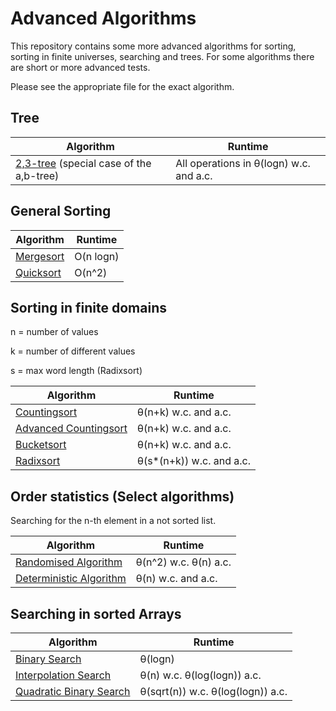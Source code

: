 # Advanced Algorithms

This repository contains some more advanced algorithms for sorting, sorting in finite universes, searching and trees.
For some algorithms there are short or more advanced tests.

Please see the appropriate file for the exact algorithm.

## Tree

Algorithm | Runtime
--- | ---
[2,3-tree](https://github.com/MauriceGit/Advanced_Algorithms/blob/master/Tree/23Tree.py) (special case of the a,b-tree) | All operations in θ(logn) w.c. and a.c.

## General Sorting

Algorithm | Runtime |
--- | ---
[Mergesort](https://github.com/MauriceGit/Advanced_Algorithms/blob/master/General_Sorting/mergesort.py) | O(n logn)
[Quicksort](https://github.com/MauriceGit/Advanced_Algorithms/blob/master/General_Sorting/quicksort.py) | O(n^2)

## Sorting in finite domains

n = number of values

k = number of different values

s = max word length (Radixsort)

Algorithm | Runtime
--- | ---
[Countingsort](https://github.com/MauriceGit/Advanced_Algorithms/blob/master/Finite_Domain_Sorting/counting_sort.py) | θ(n+k) w.c. and a.c.
[Advanced Countingsort](https://github.com/MauriceGit/Advanced_Algorithms/blob/master/Finite_Domain_Sorting/counting_sort_complex.py) | θ(n+k) w.c. and a.c.
[Bucketsort](https://github.com/MauriceGit/Advanced_Algorithms/blob/master/Finite_Domain_Sorting/bucket_sort.py) | θ(n+k) w.c. and a.c.
[Radixsort](https://github.com/MauriceGit/Advanced_Algorithms/blob/master/Finite_Domain_Sorting/radix_sort.py) | θ(s*(n+k)) w.c. and a.c.

## Order statistics (Select algorithms)

Searching for the n-th element in a not sorted list.

Algorithm | Runtime
--- | ---
[Randomised Algorithm](https://github.com/MauriceGit/Advanced_Algorithms/blob/master/Selection/selection_rand.py) | θ(n^2) w.c. θ(n) a.c.
[Deterministic Algorithm](https://github.com/MauriceGit/Advanced_Algorithms/blob/master/Selection/selection_det.py) | θ(n) w.c. and a.c.

## Searching in sorted Arrays

Algorithm | Runtime
--- | ---
[Binary Search](https://github.com/MauriceGit/Advanced_Algorithms/blob/master/Searching/binary_search.py) | θ(logn)
[Interpolation Search](https://github.com/MauriceGit/Advanced_Algorithms/blob/master/Searching/interpolation_search.py) | θ(n) w.c. θ(log(logn)) a.c.
[Quadratic Binary Search](https://github.com/MauriceGit/Advanced_Algorithms/blob/master/Searching/quadratic_binary_search.py) | θ(sqrt(n)) w.c. θ(log(logn)) a.c.
